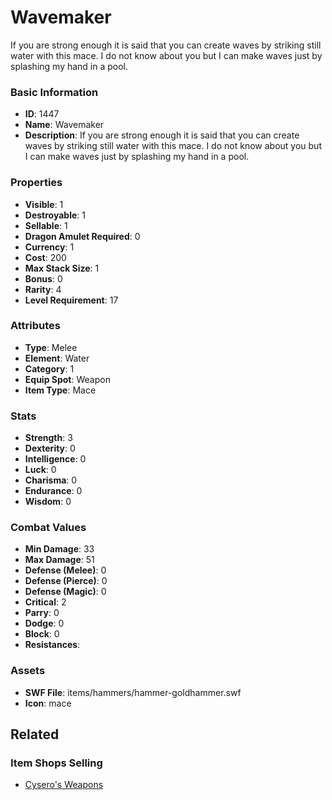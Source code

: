 # Wavemaker

If you are strong enough it is said that you can create waves by striking still water with this mace.  I do not know about you but I can make waves just by splashing my hand in a pool.

### Basic Information

- **ID**: 1447
- **Name**: Wavemaker
- **Description**: If you are strong enough it is said that you can create waves by striking still water with this mace.  I do not know about you but I can make waves just by splashing my hand in a pool.

### Properties

- **Visible**: 1
- **Destroyable**: 1
- **Sellable**: 1
- **Dragon Amulet Required**: 0
- **Currency**: 1
- **Cost**: 200
- **Max Stack Size**: 1
- **Bonus**: 0
- **Rarity**: 4
- **Level Requirement**: 17

### Attributes

- **Type**: Melee
- **Element**: Water
- **Category**: 1
- **Equip Spot**: Weapon
- **Item Type**: Mace

### Stats

- **Strength**: 3
- **Dexterity**: 0
- **Intelligence**: 0
- **Luck**: 0
- **Charisma**: 0
- **Endurance**: 0
- **Wisdom**: 0

### Combat Values

- **Min Damage**: 33
- **Max Damage**: 51
- **Defense (Melee)**: 0
- **Defense (Pierce)**: 0
- **Defense (Magic)**: 0
- **Critical**: 2
- **Parry**: 0
- **Dodge**: 0
- **Block**: 0
- **Resistances**: 

### Assets

- **SWF File**: items/hammers/hammer-goldhammer.swf
- **Icon**: mace

## Related

### Item Shops Selling

- [Cysero's Weapons](../item-shops/44-cysero-s-weapons.md)

